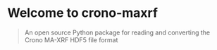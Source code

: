 # Welcome to crono-maxrf 
> An open source Python package for reading and converting the Crono MA-XRF HDF5 file format  

